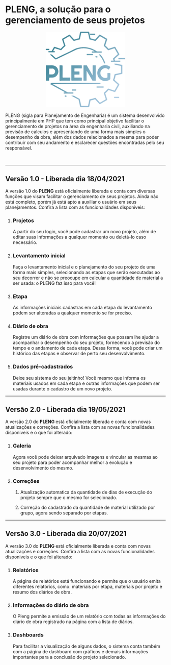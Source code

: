 # PLENG, a solução para o gerenciamento de seus projetos

<p align="center">
   <img src="v1.0/web/assets/imgs/logo.svg" width="250" >
</p>

 
PLENG (sigla para Planejamento de Engenharia) é um sistema desenvolvido principalmente em PHP que tem como principal objetivo facilitar o gerenciamento de projetos na área da engenharia civil, auxiliando na previsão de calculos e apresentando de uma forma mais simples o desempenho da obra, além dos dados relacionados a mesma para poder contribuir com seu andamento e esclarecer questões encontradas pelo seu responsável.

<br/>
<hr/>

<h2> Versão 1.0 - Liberada dia 18/04/2021 </h2>

<p> A versão 1.0 do <b> PLENG </b> está oficialmente liberada e conta com diversas funções que visam facilitar o gerenciamento de seus projetos. Ainda não está completo, porém já está apto a auxiliar o usuário em seus planejamentos. Confira a lista com as funcionalidades disponiveis: </p>

<ol>
   <li>
      <h3> Projetos </h3>
      <p> A partir do seu login, você pode cadastrar um novo projeto, além de editar suas informações a qualquer momento ou deletá-lo caso necessário.</p>
   </li>
   
   <li>
      <h3> Levantamento inicial </h3>
      <p> Faça o levantamento inicial e o planejamento do seu projeto de uma forma mais simples, selecionando as etapas que serão executadas ao seu decorrer e não se preocupe em         calcular a quantidade de material a ser usada: o PLENG faz isso para você!</p>
   </li>
   
   <li>
      <h3> Etapa </h3>
      <p> As informações iniciais cadastras em cada etapa do levantamento podem ser alteradas a qualquer momento se for preciso.</p>
   </li>
   
   <li>
      <h3> Diário de obra </h3>
      <p> Registre um diário de obra com informações que possam lhe ajudar a acompanhar o desempenho do seu projeto, fornecendo a previsão do tempo e o andamento de cada etapa.          Dessa forma, você pode criar um histórico das etapas e observar de perto seu desenvolvimento.</p>
   </li>
   
   <li>
      <h3> Dados pré-cadastrados </h3>
      <p> Deixe seu sistema do seu jeitinho! Você mesmo que informa os materiais usados em cada etapa e outras informações que podem ser usadas durante o cadastro de um novo             projeto. </p>
   </li>
</ol>

<hr/>

<h2> Versão 2.0 - Liberada dia 19/05/2021 </h2>

<p> A versão 2.0 do <b> PLENG </b> está oficialmente liberada e conta com novas atualizações e correções. Confira a lista com as novas funcionalidades disponiveis e o que foi alterado: </p>

<ol>
   <li>
      <h3> Galeria </h3>
      <p> Agora você pode deixar arquivado imagens e vincular as mesmas ao seu projeto para poder acompanhar melhor a evolução e desenvolvimento do mesmo.</p>
   </li>
   
   <li>
      <h3> Correções </h3>
      <ol>
         <li>
            <p> Atualização automatica da quantidade de dias de execução do projeto sempre que o mesmo for selecionado. </p>
         </li>
         <li>
            <p> Correção do cadastrado da quantidade de material utilizado por grupo, agora sendo separado por etapas. </p>
         </li>
      </ol>
  </li>   
</ol>

<hr/>

<h2> Versão 3.0 - Liberada dia 20/07/2021 </h2>

<p> A versão 3.0 do <b> PLENG </b> está oficialmente liberada e conta com novas atualizações e correções. Confira a lista com as novas funcionalidades disponiveis e o que foi alterado: </p>

<ol>
   <li>
      <h3> Relatórios </h3>
      <p> A página de relatórios está funcionando e permite que o usuário emita diferentes relatórios, como: materiais por etapa, materiais 
         por projeto e resumo dos diários de obra.</p>
   </li>
   
   <li>
      <h3> Informações do diário de obra </h3>
      <p> O Pleng permite a emissão de um relatório com todas as informações do diário de obra registrado na página com a lista de diários.</p>
   </li>
   
   <li>
      <h3> Dashboards </h3>
      <p> Para facilitar a visualização de alguns dados, o sistema conta também com a página de dashboard com gráficos e demais informações 
         importantes para a conclusão do projeto selecionado.</p>
   </li>
</ol>




